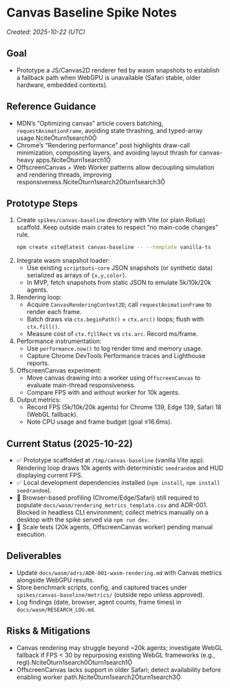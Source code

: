# Canvas Baseline Spike Notes

_Created: 2025-10-22 (UTC)_

## Goal
- Prototype a JS/Canvas2D renderer fed by wasm snapshots to establish a fallback path when WebGPU is unavailable (Safari stable, older hardware, embedded contexts).

## Reference Guidance
- MDN’s “Optimizing canvas” article covers batching, `requestAnimationFrame`, avoiding state thrashing, and typed-array usage.citeturn1search0
- Chrome’s “Rendering performance” post highlights draw-call minimization, compositing layers, and avoiding layout thrash for canvas-heavy apps.citeturn1search1
- OffscreenCanvas + Web Worker patterns allow decoupling simulation and rendering threads, improving responsiveness.citeturn1search2turn1search3

## Prototype Steps
1. Create `spikes/canvas-baseline` directory with Vite (or plain Rollup) scaffold. Keep outside main crates to respect “no main-code changes” rule.  
   ```bash
   npm create vite@latest canvas-baseline -- --template vanilla-ts
   ```
2. Integrate wasm snapshot loader:  
   - Use existing `scriptbots-core` JSON snapshots (or synthetic data) serialized as arrays of `{x,y,color}`.  
   - In MVP, fetch snapshots from static JSON to emulate 5k/10k/20k agents.
3. Rendering loop:  
   - Acquire `CanvasRenderingContext2D`; call `requestAnimationFrame` to render each frame.  
   - Batch draws via `ctx.beginPath()` + `ctx.arc()` loops; flush with `ctx.fill()`.  
   - Measure cost of `ctx.fillRect` vs `ctx.arc`. Record ms/frame.
4. Performance instrumentation:  
   - Use `performance.now()` to log render time and memory usage.  
   - Capture Chrome DevTools Performance traces and Lighthouse reports.
5. OffscreenCanvas experiment:  
   - Move canvas drawing into a worker using `OffscreenCanvas` to evaluate main-thread responsiveness.  
   - Compare FPS with and without worker for 10k agents.
6. Output metrics:  
   - Record FPS (5k/10k/20k agents) for Chrome 139, Edge 139, Safari 18 (WebGL fallback).  
   - Note CPU usage and frame budget (goal ≤16.6ms).

## Current Status (2025-10-22)
- ✅ Prototype scaffolded at `/tmp/canvas-baseline` (vanilla Vite app). Rendering loop draws 10k agents with deterministic `seedrandom` and HUD displaying current FPS.
- ✅ Local development dependencies installed (`npm install`, `npm install seedrandom`).
- 🚧 Browser-based profiling (Chrome/Edge/Safari) still required to populate `docs/wasm/rendering_metrics_template.csv` and ADR-001. Blocked in headless CLI environment; collect metrics manually on a desktop with the spike served via `npm run dev`.
- 🚧 Scale tests (20k agents, OffscreenCanvas worker) pending manual execution.

## Deliverables
- Update `docs/wasm/adrs/ADR-001-wasm-rendering.md` with Canvas metrics alongside WebGPU results.
- Store benchmark scripts, config, and captured traces under `spikes/canvas-baseline/metrics/` (outside repo unless approved).
- Log findings (date, browser, agent counts, frame times) in `docs/wasm/RESEARCH_LOG.md`.

## Risks & Mitigations
- Canvas rendering may struggle beyond ~20k agents; investigate WebGL fallback if FPS < 30 by repurposing existing WebGL frameworks (e.g., regl).citeturn1search0turn1search1
- OffscreenCanvas lacks support in older Safari; detect availability before enabling worker path.citeturn1search2turn1search3
